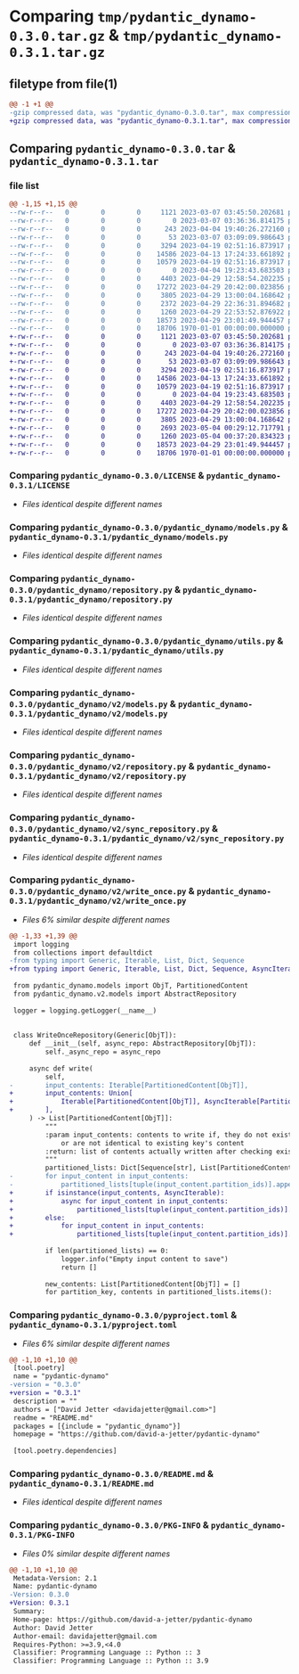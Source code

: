 # Comparing `tmp/pydantic_dynamo-0.3.0.tar.gz` & `tmp/pydantic_dynamo-0.3.1.tar.gz`

## filetype from file(1)

```diff
@@ -1 +1 @@
-gzip compressed data, was "pydantic_dynamo-0.3.0.tar", max compression
+gzip compressed data, was "pydantic_dynamo-0.3.1.tar", max compression
```

## Comparing `pydantic_dynamo-0.3.0.tar` & `pydantic_dynamo-0.3.1.tar`

### file list

```diff
@@ -1,15 +1,15 @@
--rw-r--r--   0        0        0     1121 2023-03-07 03:45:50.202681 pydantic_dynamo-0.3.0/LICENSE
--rw-r--r--   0        0        0        0 2023-03-07 03:36:36.814175 pydantic_dynamo-0.3.0/pydantic_dynamo/__init__.py
--rw-r--r--   0        0        0      243 2023-04-04 19:40:26.272160 pydantic_dynamo-0.3.0/pydantic_dynamo/constants.py
--rw-r--r--   0        0        0       53 2023-03-07 03:09:09.986643 pydantic_dynamo-0.3.0/pydantic_dynamo/exceptions.py
--rw-r--r--   0        0        0     3294 2023-04-19 02:51:16.873917 pydantic_dynamo-0.3.0/pydantic_dynamo/models.py
--rw-r--r--   0        0        0    14586 2023-04-13 17:24:33.661892 pydantic_dynamo-0.3.0/pydantic_dynamo/repository.py
--rw-r--r--   0        0        0    10579 2023-04-19 02:51:16.873917 pydantic_dynamo-0.3.0/pydantic_dynamo/utils.py
--rw-r--r--   0        0        0        0 2023-04-04 19:23:43.683503 pydantic_dynamo-0.3.0/pydantic_dynamo/v2/__init__.py
--rw-r--r--   0        0        0     4403 2023-04-29 12:58:54.202235 pydantic_dynamo-0.3.0/pydantic_dynamo/v2/models.py
--rw-r--r--   0        0        0    17272 2023-04-29 20:42:00.023856 pydantic_dynamo-0.3.0/pydantic_dynamo/v2/repository.py
--rw-r--r--   0        0        0     3805 2023-04-29 13:00:04.168642 pydantic_dynamo-0.3.0/pydantic_dynamo/v2/sync_repository.py
--rw-r--r--   0        0        0     2372 2023-04-29 22:36:31.894682 pydantic_dynamo-0.3.0/pydantic_dynamo/v2/write_once.py
--rw-r--r--   0        0        0     1260 2023-04-29 22:53:52.876922 pydantic_dynamo-0.3.0/pyproject.toml
--rw-r--r--   0        0        0    18573 2023-04-29 23:01:49.944457 pydantic_dynamo-0.3.0/README.md
--rw-r--r--   0        0        0    18706 1970-01-01 00:00:00.000000 pydantic_dynamo-0.3.0/PKG-INFO
+-rw-r--r--   0        0        0     1121 2023-03-07 03:45:50.202681 pydantic_dynamo-0.3.1/LICENSE
+-rw-r--r--   0        0        0        0 2023-03-07 03:36:36.814175 pydantic_dynamo-0.3.1/pydantic_dynamo/__init__.py
+-rw-r--r--   0        0        0      243 2023-04-04 19:40:26.272160 pydantic_dynamo-0.3.1/pydantic_dynamo/constants.py
+-rw-r--r--   0        0        0       53 2023-03-07 03:09:09.986643 pydantic_dynamo-0.3.1/pydantic_dynamo/exceptions.py
+-rw-r--r--   0        0        0     3294 2023-04-19 02:51:16.873917 pydantic_dynamo-0.3.1/pydantic_dynamo/models.py
+-rw-r--r--   0        0        0    14586 2023-04-13 17:24:33.661892 pydantic_dynamo-0.3.1/pydantic_dynamo/repository.py
+-rw-r--r--   0        0        0    10579 2023-04-19 02:51:16.873917 pydantic_dynamo-0.3.1/pydantic_dynamo/utils.py
+-rw-r--r--   0        0        0        0 2023-04-04 19:23:43.683503 pydantic_dynamo-0.3.1/pydantic_dynamo/v2/__init__.py
+-rw-r--r--   0        0        0     4403 2023-04-29 12:58:54.202235 pydantic_dynamo-0.3.1/pydantic_dynamo/v2/models.py
+-rw-r--r--   0        0        0    17272 2023-04-29 20:42:00.023856 pydantic_dynamo-0.3.1/pydantic_dynamo/v2/repository.py
+-rw-r--r--   0        0        0     3805 2023-04-29 13:00:04.168642 pydantic_dynamo-0.3.1/pydantic_dynamo/v2/sync_repository.py
+-rw-r--r--   0        0        0     2693 2023-05-04 00:29:12.717791 pydantic_dynamo-0.3.1/pydantic_dynamo/v2/write_once.py
+-rw-r--r--   0        0        0     1260 2023-05-04 00:37:20.834323 pydantic_dynamo-0.3.1/pyproject.toml
+-rw-r--r--   0        0        0    18573 2023-04-29 23:01:49.944457 pydantic_dynamo-0.3.1/README.md
+-rw-r--r--   0        0        0    18706 1970-01-01 00:00:00.000000 pydantic_dynamo-0.3.1/PKG-INFO
```

### Comparing `pydantic_dynamo-0.3.0/LICENSE` & `pydantic_dynamo-0.3.1/LICENSE`

 * *Files identical despite different names*

### Comparing `pydantic_dynamo-0.3.0/pydantic_dynamo/models.py` & `pydantic_dynamo-0.3.1/pydantic_dynamo/models.py`

 * *Files identical despite different names*

### Comparing `pydantic_dynamo-0.3.0/pydantic_dynamo/repository.py` & `pydantic_dynamo-0.3.1/pydantic_dynamo/repository.py`

 * *Files identical despite different names*

### Comparing `pydantic_dynamo-0.3.0/pydantic_dynamo/utils.py` & `pydantic_dynamo-0.3.1/pydantic_dynamo/utils.py`

 * *Files identical despite different names*

### Comparing `pydantic_dynamo-0.3.0/pydantic_dynamo/v2/models.py` & `pydantic_dynamo-0.3.1/pydantic_dynamo/v2/models.py`

 * *Files identical despite different names*

### Comparing `pydantic_dynamo-0.3.0/pydantic_dynamo/v2/repository.py` & `pydantic_dynamo-0.3.1/pydantic_dynamo/v2/repository.py`

 * *Files identical despite different names*

### Comparing `pydantic_dynamo-0.3.0/pydantic_dynamo/v2/sync_repository.py` & `pydantic_dynamo-0.3.1/pydantic_dynamo/v2/sync_repository.py`

 * *Files identical despite different names*

### Comparing `pydantic_dynamo-0.3.0/pydantic_dynamo/v2/write_once.py` & `pydantic_dynamo-0.3.1/pydantic_dynamo/v2/write_once.py`

 * *Files 6% similar despite different names*

```diff
@@ -1,33 +1,39 @@
 import logging
 from collections import defaultdict
-from typing import Generic, Iterable, List, Dict, Sequence
+from typing import Generic, Iterable, List, Dict, Sequence, AsyncIterable, Union
 
 from pydantic_dynamo.models import ObjT, PartitionedContent
 from pydantic_dynamo.v2.models import AbstractRepository
 
 logger = logging.getLogger(__name__)
 
 
 class WriteOnceRepository(Generic[ObjT]):
     def __init__(self, async_repo: AbstractRepository[ObjT]):
         self._async_repo = async_repo
 
     async def write(
         self,
-        input_contents: Iterable[PartitionedContent[ObjT]],
+        input_contents: Union[
+            Iterable[PartitionedContent[ObjT]], AsyncIterable[PartitionedContent[ObjT]]
+        ],
     ) -> List[PartitionedContent[ObjT]]:
         """
         :param input_contents: contents to write if, they do not exist
             or are not identical to existing key's content
         :return: list of contents actually written after checking existing data
         """
         partitioned_lists: Dict[Sequence[str], List[PartitionedContent[ObjT]]] = defaultdict(list)
-        for input_content in input_contents:
-            partitioned_lists[tuple(input_content.partition_ids)].append(input_content)
+        if isinstance(input_contents, AsyncIterable):
+            async for input_content in input_contents:
+                partitioned_lists[tuple(input_content.partition_ids)].append(input_content)
+        else:
+            for input_content in input_contents:
+                partitioned_lists[tuple(input_content.partition_ids)].append(input_content)
 
         if len(partitioned_lists) == 0:
             logger.info("Empty input content to save")
             return []
 
         new_contents: List[PartitionedContent[ObjT]] = []
         for partition_key, contents in partitioned_lists.items():
```

### Comparing `pydantic_dynamo-0.3.0/pyproject.toml` & `pydantic_dynamo-0.3.1/pyproject.toml`

 * *Files 6% similar despite different names*

```diff
@@ -1,10 +1,10 @@
 [tool.poetry]
 name = "pydantic-dynamo"
-version = "0.3.0"
+version = "0.3.1"
 description = ""
 authors = ["David Jetter <davidajetter@gmail.com>"]
 readme = "README.md"
 packages = [{include = "pydantic_dynamo"}]
 homepage = "https://github.com/david-a-jetter/pydantic-dynamo"
 
 [tool.poetry.dependencies]
```

### Comparing `pydantic_dynamo-0.3.0/README.md` & `pydantic_dynamo-0.3.1/README.md`

 * *Files identical despite different names*

### Comparing `pydantic_dynamo-0.3.0/PKG-INFO` & `pydantic_dynamo-0.3.1/PKG-INFO`

 * *Files 0% similar despite different names*

```diff
@@ -1,10 +1,10 @@
 Metadata-Version: 2.1
 Name: pydantic-dynamo
-Version: 0.3.0
+Version: 0.3.1
 Summary: 
 Home-page: https://github.com/david-a-jetter/pydantic-dynamo
 Author: David Jetter
 Author-email: davidajetter@gmail.com
 Requires-Python: >=3.9,<4.0
 Classifier: Programming Language :: Python :: 3
 Classifier: Programming Language :: Python :: 3.9
```

